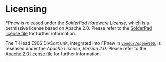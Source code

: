 # Licensing

FPnew is released under the *SolderPad Hardware License*, which is a permissive license based on Apache 2.0. Please refer to the [SolderPad license file](LICENSE.solderpad) for further information.

The T-Head E906 DivSqrt unit, integrated into FPnew in [`vendor/opene906`](vendor/opene906), is reseased under the *Apache License, Version 2.0*. Please refer to the [Apache 2.0 license file](LICENSE.apache) for further information.
